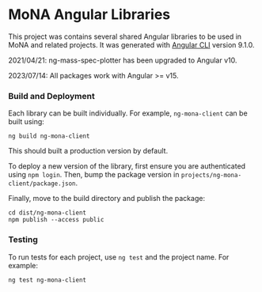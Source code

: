 # MoNA Angular Libraries

This project was contains several shared Angular libraries to be used in MoNA and related projects.  It was generated with [Angular CLI](https://github.com/angular/angular-cli) version 9.1.0.

2021/04/21: ng-mass-spec-plotter has been upgraded to Angular v10.

2023/07/14: All packages work with Angular >= v15.

### Build and Deployment

Each library can be built individually.  For example, `ng-mona-client` can be built using:

`ng build ng-mona-client`

This should built a production version by default.

To deploy a new version of the library, first ensure you are authenticated using `npm login`.  Then, bump the package version in `projects/ng-mona-client/package.json`.

Finally, move to the build directory and publish the package:

```
cd dist/ng-mona-client
npm publish --access public
```

### Testing

To run tests for each project, use `ng test` and the project name. For example:
```
ng test ng-mona-client
```

